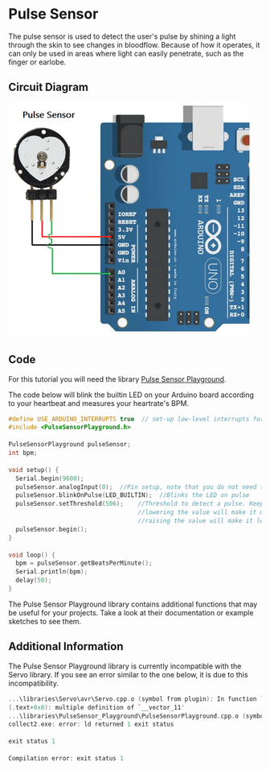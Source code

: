 # Pulse Sensor
The pulse sensor is used to detect the user's pulse by shining a light through the skin to see changes in bloodflow. Because of how it operates, it can only be used in areas where light can easily penetrate, such as the finger or earlobe.

## Circuit Diagram
![setup image](./images/setup.png)

## Code
For this tutorial you will need the library [Pulse Sensor Playground](https://www.arduino.cc/reference/en/libraries/pulsesensor-playground/).

The code below will blink the builtin LED on your Arduino board according to your heartbeat and measures your heartrate's BPM.

```C++
#define USE_ARDUINO_INTERRUPTS true  // set-up low-level interrupts for most acurate BPM math.
#include <PulseSensorPlayground.h>

PulseSensorPlayground pulseSensor;
int bpm;

void setup() {   
  Serial.begin(9600);
  pulseSensor.analogInput(0);  //Pin setup, note that you do not need to lead the analog pin number with 'A'
  pulseSensor.blinkOnPulse(LED_BUILTIN);  //Blinks the LED on pulse
  pulseSensor.setThreshold(506);    //Threshold to detect a pulse. Keeping it between 500-550 is recommended,
                                    //lowering the value will make it more sensitive (may detect 'false' pulses),
                                    //raising the value will make it less sensitive (may miss 'real' pulses).
  pulseSensor.begin();
}

void loop() {
  bpm = pulseSensor.getBeatsPerMinute();
  Serial.println(bpm);
  delay(50);
}
```
The Pulse Sensor Playground library contains additional functions that may be useful for your projects. Take a look at their documentation or example sketches to see them.

## Additional Information
The Pulse Sensor Playground library is currently incompatible with the Servo library. If you see an error similar to the one below, it is due to this incompatibility.
```C++
...\libraries\Servo\avr\Servo.cpp.o (symbol from plugin): In function `ServoCount':
(.text+0x0): multiple definition of `__vector_11'
...\libraries\PulseSensor_Playground\PulseSensorPlayground.cpp.o (symbol from plugin):(.text+0x0): first defined here
collect2.exe: error: ld returned 1 exit status

exit status 1

Compilation error: exit status 1
```
